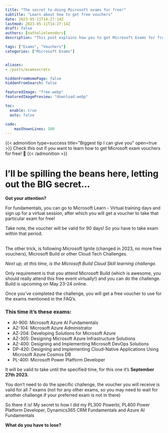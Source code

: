 ```yaml
---
title: "The secret to doing Microsoft exams for free!"
subtitle: "Learn about how to get free vouchers"
date: 2023-05-11T14:27:14Z
lastmod: 2023-05-11T14:27:14Z
draft: false
authors: [nathalieleenders]
description: "This post explains how you to get Microsoft Exams for free."

tags: ["Exams", "Vouchers"]
categories: ["Microsoft Exams"]


aliases: 
- /posts/examsecrets

hiddenFromHomePage: false
hiddenFromSearch: false

featuredImage: "free.webp"
featuredImagePreview: "download.webp"

toc:
  enable: true
  auto: false

code:
    maxShownLines: 100
---
```


<!--more-->

{{< admonition type=success title="Biggest tip I can give you" open=true >}}
Check this out if you want to learn how to get Microsoft exam vouchers for free! :yellow_heart:
{{< /admonition >}}

# I’ll be spilling the beans here, letting out the BIG secret…

**Got your attention?**

For fundamentals, you can go to Microsoft Learn - Virtual training days and sign up for a virtual session, after which you will get a voucher to take that particular exam for free! 

Take note, the voucher will be valid for 90 days! So you have to take exam within that period.<br><br>

The other trick, is following Microsoft Ignite (changed in 2023, no more free vouchers), Microsoft Build or other Cloud Tech Challenges.

*Next up, at this time, is the Microsoft Build Cloud Skill learning challenge.*<br>

Only requirement is that you attend Microsoft Build (which is awesome, you should really attend this free event virtually!) and you can do the challenge. Build is upcoming on May 23-24 online.

Once you’ve completed the challenge, you will get a free voucher to use for the exams mentioned in the FAQ’s. 

### This time it’s these exams: ###

- AI-900: Microsoft Azure AI Fundamentals
- AZ-104: Microsoft Azure Administrator
- AZ-204: Developing Solutions for Microsoft Azure
- AZ-305: Designing Microsoft Azure Infrastructure Solutions
- AZ-400: Designing and Implementing Microsoft DevOps Solutions
- DP-420: Designing and Implementing Cloud-Native Applications Using Microsoft Azure Cosmos DB
- PL-400: Microsoft Power Platform Developer

It will be valid to take until the specified time, for this one it’s **September 27th 2023.**

You don’t need to do the specific challenge, the voucher you will receive is valid for all 7 exams (not for any other exams, so you may need to wait for another challenge if your preferred exam is not in there)

So there it is! My secret to how I did my PL300 Powerbi, PL400 Power Platform Developer, Dynamics365 CRM Fundamentals and Azure AI Fundamentals

**What do you have to lose?**